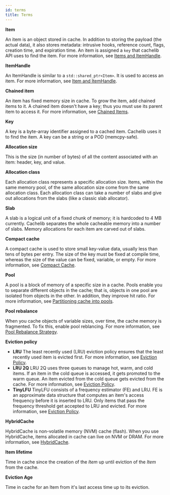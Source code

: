 ```yaml
---
id: terms
title: Terms
---
```


**Item**


An item is an object stored in cache. In addition to storing the payload (the
actual data), it also stores metadata: intrusive hooks, reference count, flags,
creation time, and expiration time. An item is assigned a `key` that
cachelib API uses to find the item. For more information, see
[Items and ItemHandle](Item_and_ItemHandle).


**ItemHandle**


An ItemHandle is similar to a `std::shared_ptr<Item>`. It is used to
access an item. For more information, see [Item and
ItemHandle](Item_and_ItemHandle).


**Chained item**


An item has fixed memory size in cache. To grow the item, add chained items to it. A chained item doesn't have a key; thus you must use its parent item to access it. For more information, see [Chained Items](chained_items).



**Key**



A key is a byte-array identifier assigned to a cached item. Cachelib uses it to find the item. A key can be a string or a POD (memcpy-safe).


**Allocation size**


This is the size (in number of bytes) of all the content associated with an item: header, key, and value.


**Allocation class**


Each allocation class represents a specific allocation size. Items, within the same memory pool, of the same allocation size come from the same allocation class. Each allocation class can take a number of slabs and give out allocations from the slabs (like a classic slab allocator).


**Slab**


A slab is a logical unit of a fixed chunk of memory; it is hardcoded to 4 MB currently. Cachelib separates the whole cacheable memory into a number of slabs. Memory allocations for each item are carved out of slabs.


**Compact cache**


A compact cache is used to store small key-value data, usually less than tens of bytes per entry. The size of the key must be fixed at compile time, whereas the size of the value can be fixed, variable, or empty. For more information, see [Compact Cache](compact_cache).




**Pool**


A pool is a block of memory of a specific size in a cache. Pools enable you to separate different objects in the cache; that is, objects in one pool are isolated from objects in the other. In addition, they improve hit ratio. For more information, see [Partitioning cache into pools](Partition_cache_into_pools).


**Pool rebalance**


When you cache objects of variable sizes, over time, the cache memory is fragmented. To fix this, enable pool reblancing. For more information, see [Pool Rebalance Strategy](pool_rebalance_strategy).


**Eviction policy**

* **LRU**
The least recently used (LRU) eviction policy ensures that the least recently used item is evicted first. For more information, see [Eviction Policy](eviction_policy).
* **LRU 2Q**
LRU 2Q uses three queues to manage hot, warm, and cold items. If an item in the cold queue is accessed, it gets promoted to the warm queue. An item evicted from the cold queue gets evicted from the cache. For more information, see [Eviction Policy](eviction_policy).
* **TinyLFU**
TinyLFU consists of a frequency estimator (FE) and LRU. FE is an approximate data structure that computes an item's access frequency before it is inserted to LRU. Only items that pass the frequency threshold get accepted to LRU and evicted. For more information, see [Eviction Policy](eviction_policy).

**HybridCache**


HybridCache is non-volatile memory (NVM) cache (flash). When you use HybridCache, items allocated in cache can live on NVM or DRAM. For more information, see [HybridCache](HybridCache).



**Item lifetime**

Time in cache since the creation of the *Item* up until eviction of the *Item* from the cache.


**Eviction Age**

Time in cache for an Item  from it's last access time up to its eviction.
